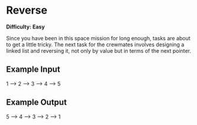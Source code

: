 # Reverse

**Difficulty: Easy**

Since you have been in this space mission for long enough, tasks are about to get a little tricky. The next task for the crewmates involves designing a linked list and reversing it, not only by value but in terms of the next pointer.

## Example Input

1 --> 2 --> 3 --> 4 --> 5

## Example Output

5 --> 4 --> 3 --> 2 --> 1
